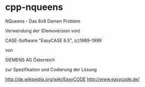 # cpp-nqueens
NQueens - Das 8x8 Damen Problem


Verwendung der (Demoversion von)

CASE-Software "EasyCASE 6.5", (c)1989-1999 

von 

SIEMENS AG Österreich 

zur Spezifikation und Codierung der Lösung

http://de.wikipedia.org/wiki/EasyCODE
http://www.easycode.de/

